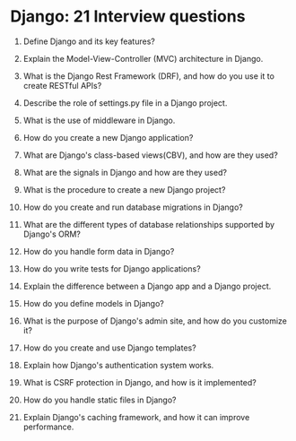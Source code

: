 # Django: 21 Interview questions

1. Define Django and its key features?

2. Explain the Model-View-Controller (MVC) architecture in Django.

3. What is the Django Rest Framework (DRF), and how do you use it to create RESTful APIs?

4. Describe the role of settings.py file in a Django project.

5. What is the use of middleware in Django.

6. How do you create a new Django application?

7. What are Django's class-based views(CBV), and how are they used?

8. What are the signals in Django and how are they used?

9. What is the procedure to create a new Django project?

10. How do you create and run database migrations in Django?

11. What are the different types of database relationships supported by Django's ORM?

12. How do you handle form data in Django?

13. How do you write tests for Django applications?

14. Explain the difference between a Django app and a Django project.

15. How do you define models in Django?

16. What is the purpose of Django's admin site, and how do you customize it?

17. How do you create and use Django templates?

18. Explain how Django's authentication system works.

19. What is CSRF protection in Django, and how is it implemented?

20. How do you handle static files in Django?

21. Explain Django's caching framework, and how it can improve performance.
